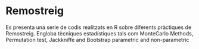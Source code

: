 # Remostreig
Es presenta una serie de codis realitzats en R sobre diferents pràctiques de Remostreig. Engloba tècniques estadístiques tals com MonteCarlo Methods, Permutation test, Jackkniffe and Bootstrap parametric and non-parametric
